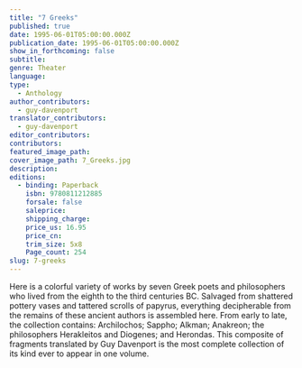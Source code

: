 ```yaml
---
title: "7 Greeks"
published: true
date: 1995-06-01T05:00:00.000Z
publication_date: 1995-06-01T05:00:00.000Z
show_in_forthcoming: false
subtitle:
genre: Theater
language:
type:
  - Anthology
author_contributors:
  - guy-davenport
translator_contributors:
  - guy-davenport
editor_contributors:
contributors:
featured_image_path:
cover_image_path: 7_Greeks.jpg
description:
editions:
  - binding: Paperback
    isbn: 9780811212885
    forsale: false
    saleprice:
    shipping_charge:
    price_us: 16.95
    price_cn:
    trim_size: 5x8
    Page_count: 254
slug: 7-greeks
---
```


Here is a colorful variety of works by seven Greek poets and philosophers who lived from the eighth to the third centuries BC. Salvaged from shattered pottery vases and tattered scrolls of papyrus, everything decipherable from the remains of these ancient authors is assembled here. From early to late, the collection contains: Archilochos; Sappho; Alkman; Anakreon; the philosophers Herakleitos and Diogenes; and Herondas. This composite of fragments translated by Guy Davenport is the most complete collection of its kind ever to appear in one volume.

